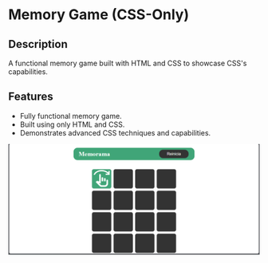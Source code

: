 # Memory Game (CSS-Only)

## Description

A functional memory game built with HTML and CSS to showcase CSS's capabilities.

## Features

- Fully functional memory game.
- Built using only HTML and CSS.
- Demonstrates advanced CSS techniques and capabilities.

![Memory Game Screenshot](https://github.com/Santiago3102/Memory-game/blob/master/Captura%20de%20pantalla%202024-07-29%20031158.png?raw=true)
